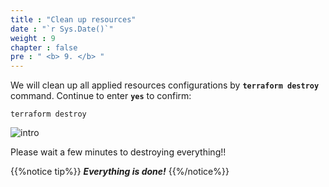 ```yaml
---
title : "Clean up resources"
date : "`r Sys.Date()`"
weight : 9
chapter : false
pre : " <b> 9. </b> "
---
```


We will clean up all applied resources configurations by **`terraform destroy`** command. Continue to enter **`yes`** to confirm:

```
terraform destroy
```

![intro](/aws-fcj/ws2/images/3.validating/tf-destroy.png)

Please wait a few minutes to destroying everything!!

{{%notice tip%}}
***Everything is done!***
{{%/notice%}}
